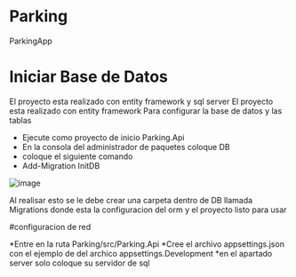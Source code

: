 # Parking

ParkingApp

# Iniciar Base de Datos

El proyecto esta realizado con entity framework y sql server
El proyecto esta realizado con entity framework
Para configurar la base de datos y las tablas

- Ejecute como proyecto de inicio Parking.Api
- En la consola del administrador de paquetes coloque DB
- coloque el siguiente comando
- Add-Migration InitDB

![image](https://user-images.githubusercontent.com/82296540/228605787-decded0d-e8a2-4ef9-8ddd-6ff4d8c8f02d.png)

Al realisar esto se le debe crear una carpeta dentro de DB llamada Migrations donde esta la configuracion del orm
y el proyecto listo para usar

#configuracion de red

*Entre en la ruta Parking/src/Parking.Api
*Cree el archivo appsettings.json con el ejemplo de del archico appsettings.Development
*en el apartado server solo coloque su servidor de sql

